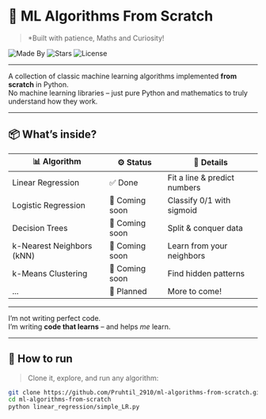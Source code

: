# 🚀 ML Algorithms From Scratch  
> *Built with patience, Maths and Curiosity!


![Made By](https://img.shields.io/badge/Made%20By-Pruthil-blueviolet?style=flat-square)
![Stars](https://img.shields.io/github/stars/Pruthil-2910/ML-Algos-From-Scratch?style=social)
![License](https://img.shields.io/github/license/Pruthil-2910/ML-Algos-From-Scratch?color=brightgreen)

---

A collection of classic machine learning algorithms implemented **from scratch** in Python.  
No machine learning libraries – just pure Python and mathematics to truly understand how they work.

---

## 📦 **What’s inside?**
| 📊 Algorithm                | ⚙️ Status        | 📄 Details                    |
|---------------------------|----------------|------------------------------|
| Linear Regression         | ✅ Done         | Fit a line & predict numbers |
| Logistic Regression      | 🔧 Coming soon | Classify 0/1 with sigmoid    |
| Decision Trees           | 🔧 Coming soon | Split & conquer data        |
| k-Nearest Neighbors (kNN)| 🔧 Coming soon | Learn from your neighbors   |
| k-Means Clustering       | 🔧 Coming soon | Find hidden patterns        |
| ...                      | 🧪 Planned      | More to come!               |

---

I’m not writing perfect code.  
I’m writing **code that learns** – and helps *me* learn.

---

## 🧰 **How to run**
> Clone it, explore, and run any algorithm:

```bash
git clone https://github.com/Pruhtil_2910/ml-algorithms-from-scratch.git
cd ml-algorithms-from-scratch
python linear_regression/simple_LR.py
